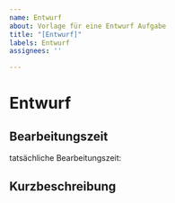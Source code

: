 ```yaml
---
name: Entwurf
about: Vorlage für eine Entwurf Aufgabe
title: "[Entwurf]"
labels: Entwurf
assignees: ''

---
```


# Entwurf

## Bearbeitungszeit
tatsächliche Bearbeitungszeit: <!-- (hh.mm.ss) -->

## Kurzbeschreibung
<!-- kurze Erläuterung der zu implementierenden Funktion -->
